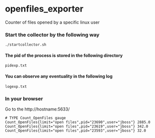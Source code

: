 # openfiles_exporter
Counter of files opened by a specific linux user

### Start the collector by the following way
```
./startcollector.sh
```

#### The pid of the process is stored in the following directory
```
pidexp.txt
```

#### You can observe any eventuality in the following log
```
logexp.txt
```

### In your browser
Go to the http://hostname:5633/

```
# TYPE Count_OpenFiles gauge
Count_OpenFiles{limit="open files",pid="23690",user="jboss"} 2885.0
Count_OpenFiles{limit="open files",pid="23619",user="jboss"} 342.0
Count_OpenFiles{limit="open files",pid="23593",user="jboss"} 32.0
```